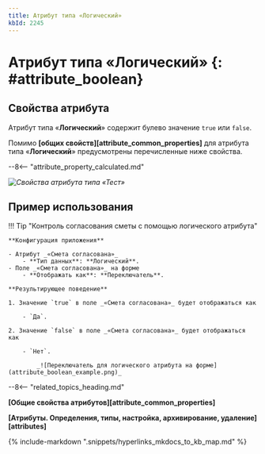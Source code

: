 ```yaml
---
title: Атрибут типа «Логический»
kbId: 2245
---
```


# Атрибут типа «Логический» {: #attribute_boolean}

## Cвойства атрибута

Атрибут типа «**Логический**» содержит булево значение `true` или `false`.

Помимо **[общих свойств][attribute_common_properties]** для атрибута типа «**Логический**» предусмотрены перечисленные ниже свойства.

--8<-- "attribute_property_calculated.md"

_![Свойства атрибута типа «Тест»](attribute_boolean_properties.png)_

## Пример использования

!!! Tip "Контроль согласования сметы с помощью логического атрибута"

    **Конфигурация приложения**

    - Атрибут _«Смета согласована»_
        - **Тип данных**: **Логический**.
    - Поле _«Смета согласована»_ на форме
        - **Отображать как**: **Переключатель**.

    **Результирующее поведение**

    1. Значение `true` в поле _«Смета согласована»_ будет отображаться как
    
        - `Да`.
    
    2. Значение `false` в поле _«Смета согласована»_ будет отображаться как
    
        - `Нет`.
            
            _![Переключатель для логического атрибута на форме](attribute_boolean_example.png)_

--8<-- "related_topics_heading.md"

**[Общие свойства атрибутов][attribute_common_properties]**

**[Атрибуты. Определения, типы, настройка, архивирование, удаление][attributes]**

{%
include-markdown ".snippets/hyperlinks_mkdocs_to_kb_map.md"
%}
